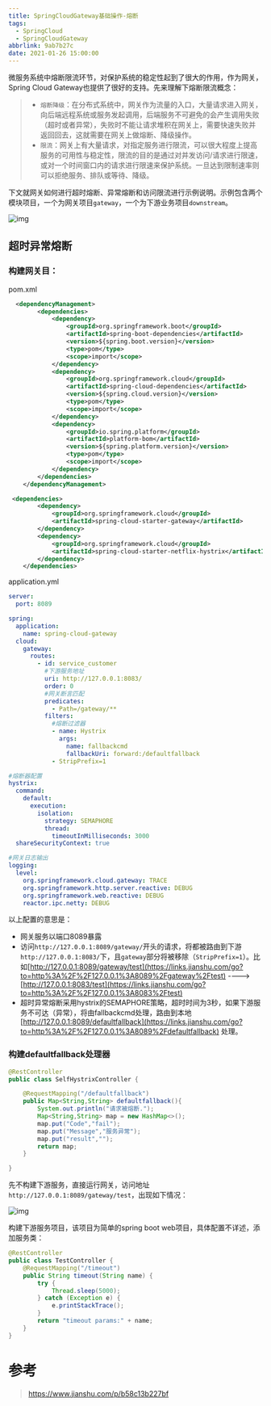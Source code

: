 ```yaml
---
title: SpringCloudGateway基础操作-熔断
tags:
  - SpringCloud
  - SpringCloudGateway
abbrlink: 9ab7b27c
date: 2021-01-26 15:00:00
---
```


微服务系统中熔断限流环节，对保护系统的稳定性起到了很大的作用，作为网关，Spring Cloud Gateway也提供了很好的支持。先来理解下熔断限流概念：

> - `熔断降级`：在分布式系统中，网关作为流量的入口，大量请求进入网关，向后端远程系统或服务发起调用，后端服务不可避免的会产生调用失败（超时或者异常），失败时不能让请求堆积在网关上，需要快速失败并返回回去，这就需要在网关上做熔断、降级操作。
> - `限流`：网关上有大量请求，对指定服务进行限流，可以很大程度上提高服务的可用性与稳定性，限流的目的是通过对并发访问/请求进行限速，或对一个时间窗口内的请求进行限速来保护系统。一旦达到限制速率则可以拒绝服务、排队或等待、降级。

下文就网关如何进行超时熔断、异常熔断和访问限流进行示例说明。示例包含两个模块项目，一个为网关项目`gateway`，一个为下游业务项目`downstream`。

![img](https:////upload-images.jianshu.io/upload_images/5056014-42c7c5a4b2b0a8b9.png?imageMogr2/auto-orient/strip|imageView2/2/w/467/format/webp)

## 超时异常熔断

### 构建网关目：

pom.xml

```xml
  <dependencyManagement>
        <dependencies>
            <dependency>
                <groupId>org.springframework.boot</groupId>
                <artifactId>spring-boot-dependencies</artifactId>
                <version>${spring.boot.version}</version>
                <type>pom</type>
                <scope>import</scope>
            </dependency>
            <dependency>
                <groupId>org.springframework.cloud</groupId>
                <artifactId>spring-cloud-dependencies</artifactId>
                <version>${spring.cloud.version}</version>
                <type>pom</type>
                <scope>import</scope>
            </dependency>
            <dependency>
                <groupId>io.spring.platform</groupId>
                <artifactId>platform-bom</artifactId>
                <version>${spring.platform.version}</version>
                <type>pom</type>
                <scope>import</scope>
            </dependency>
        </dependencies>
    </dependencyManagement>

 <dependencies>
        <dependency>
            <groupId>org.springframework.cloud</groupId>
            <artifactId>spring-cloud-starter-gateway</artifactId>
        </dependency>
        <dependency>
            <groupId>org.springframework.cloud</groupId>
            <artifactId>spring-cloud-starter-netflix-hystrix</artifactId>
        </dependency>
    </dependencies>
```

application.yml

```yml
server:
  port: 8089

spring:
  application:
    name: spring-cloud-gateway
  cloud:
    gateway:
      routes:
        - id: service_customer
          #下游服务地址
          uri: http://127.0.0.1:8083/
          order: 0
          #网关断言匹配
          predicates:
            - Path=/gateway/**
          filters:
            #熔断过滤器
            - name: Hystrix
              args:
                name: fallbackcmd
                fallbackUri: forward:/defaultfallback
            - StripPrefix=1

#熔断器配置
hystrix:
  command:
    default:
      execution:
        isolation:
          strategy: SEMAPHORE
          thread:
            timeoutInMilliseconds: 3000
  shareSecurityContext: true

#网关日志输出
logging:
  level:
    org.springframework.cloud.gateway: TRACE
    org.springframework.http.server.reactive: DEBUG
    org.springframework.web.reactive: DEBUG
    reactor.ipc.netty: DEBUG
```

以上配置的意思是：

- 网关服务以端口8089暴露
- 访问`http://127.0.0.1:8089/gateway/`开头的请求，将都被路由到下游`http://127.0.0.1:8083/`下，且`gateway`部分将被移除（`StripPrefix=1`）。比如[http://127.0.0.1:8089/gateway/test](https://links.jianshu.com/go?to=http%3A%2F%2F127.0.0.1%3A8089%2Fgateway%2Ftest) ----> [http://127.0.0.1:8083/test](https://links.jianshu.com/go?to=http%3A%2F%2F127.0.0.1%3A8083%2Ftest)
- 超时异常熔断采用hystrix的SEMAPHORE策略，超时时间为3秒，如果下游服务不可达（异常），将由fallbackcmd处理，路由到本地[http://127.0.0.1:8089/defaultfallback](https://links.jianshu.com/go?to=http%3A%2F%2F127.0.0.1%3A8089%2Fdefaultfallback) 处理。

### 构建defaultfallback处理器

```java
@RestController
public class SelfHystrixController {

    @RequestMapping("/defaultfallback")
    public Map<String,String> defaultfallback(){
        System.out.println("请求被熔断.");
        Map<String,String> map = new HashMap<>();
        map.put("Code","fail");
        map.put("Message","服务异常");
        map.put("result","");
        return map;
    }

}
```

先不构建下游服务，直接运行网关，访问地址`http://127.0.0.1:8089/gateway/test`，出现如下情况：

![img](https:////upload-images.jianshu.io/upload_images/5056014-f2a77eedb84ae8bf.png?imageMogr2/auto-orient/strip|imageView2/2/w/589/format/webp)

构建下游服务项目，该项目为简单的spring boot web项目，具体配置不详述，添加服务类：

```java
@RestController
public class TestController {
    @RequestMapping("/timeout")
    public String timeout(String name) {
        try {
            Thread.sleep(5000);
        } catch (Exception e) {
            e.printStackTrace();
        }
        return "timeout params:" + name;
    }
}
```

# 参考

> https://www.jianshu.com/p/b58c13b227bf